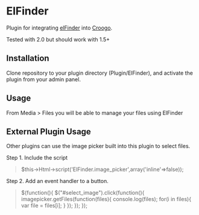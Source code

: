 # ElFinder

Plugin for integrating [elFinder](http://elfinder.org/) into [Croogo](http://croogo.org).

Tested with 2.0 but should work with 1.5+

## Installation

Clone repository to your plugin directory (Plugin/ElFinder), and activate the plugin from your admin panel.

## Usage

From Media > Files you will be able to manage your files using ElFinder

## External Plugin Usage

Other plugins can use the image picker built into this plugin to select files.

Step 1. Include the script

> $this->Html->script('ElFinder.image_picker',array('inline'=>false));

Step 2. Add an event handler to a button.

> $(function(){
> $("#select_image").click(function(){
> imagepicker.getFiles(function(files){
> 	console.log(files);
> 	for(i in files){
> 		var file = files[i];
> 	}
> });
> });
> });
